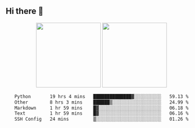 ## Hi there 👋
<div align="center">
<span>  </span>
<img height="170px" src="https://github-readme-stats.vercel.app/api?username=LZvoid&show_icons=true&count_private==true&v=3" /><span>        </span><img height="170px" src="https://github-readme-stats.vercel.app/api/top-langs/?username=LZvoid&layout=compact&langs_count=8&v=3" />
<span>  </span>
</div>
<div align="center">

<!--START_SECTION:waka-->

```txt
Python       19 hrs 4 mins   ██████████████▓░░░░░░░░░░   59.13 %
Other        8 hrs 3 mins    ██████▒░░░░░░░░░░░░░░░░░░   24.99 %
Markdown     1 hr 59 mins    █▓░░░░░░░░░░░░░░░░░░░░░░░   06.18 %
Text         1 hr 59 mins    █▓░░░░░░░░░░░░░░░░░░░░░░░   06.16 %
SSH Config   24 mins         ▒░░░░░░░░░░░░░░░░░░░░░░░░   01.26 %
```

<!--END_SECTION:waka-->
</div>
